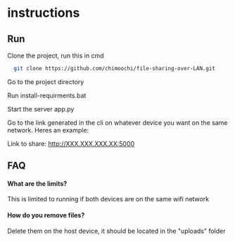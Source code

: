 
# instructions



## Run 

Clone the project, run this in cmd

```bash
  git clone https://github.com/chimoochi/file-sharing-over-LAN.git
```

Go to the project directory

Run  install-requirments.bat



Start the server app.py


Go to the link generated in the cli on whatever device you want on the same network. Heres an example:

Link to share:
http://XXX.XXX.XXX.XX:5000


## FAQ

#### What are the limits?

This is limited to running if both devices are on the same wifi network

#### How  do you remove files?

Delete them on the host device, it  should be located in the  "uploads" folder





